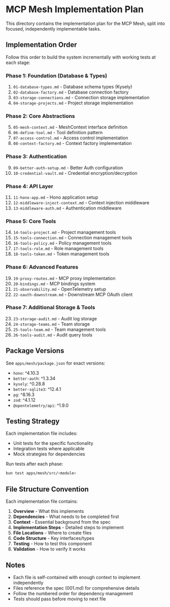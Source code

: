# MCP Mesh Implementation Plan

This directory contains the implementation plan for the MCP Mesh, split into focused, independently implementable tasks.

## Implementation Order

Follow this order to build the system incrementally with working tests at each stage:

### Phase 1: Foundation (Database & Types)
1. `01-database-types.md` - Database schema types (Kysely)
2. `02-database-factory.md` - Database connection factory
3. `03-storage-connections.md` - Connection storage implementation
4. `04-storage-projects.md` - Project storage implementation

### Phase 2: Core Abstractions
5. `05-mesh-context.md` - MeshContext interface definition
6. `06-define-tool.md` - Tool definition pattern
7. `07-access-control.md` - Access control implementation
8. `08-context-factory.md` - Context factory implementation

### Phase 3: Authentication
9. `09-better-auth-setup.md` - Better Auth configuration
10. `10-credential-vault.md` - Credential encryption/decryption

### Phase 4: API Layer
11. `11-hono-app.md` - Hono application setup
12. `12-middleware-inject-context.md` - Context injection middleware
13. `13-middleware-auth.md` - Authentication middleware

### Phase 5: Core Tools
14. `14-tools-project.md` - Project management tools
15. `15-tools-connection.md` - Connection management tools
16. `16-tools-policy.md` - Policy management tools
17. `17-tools-role.md` - Role management tools
18. `18-tools-token.md` - Token management tools

### Phase 6: Advanced Features
19. `19-proxy-routes.md` - MCP proxy implementation
20. `20-bindings.md` - MCP bindings system
21. `21-observability.md` - OpenTelemetry setup
22. `22-oauth-downstream.md` - Downstream MCP OAuth client

### Phase 7: Additional Storage & Tools
23. `23-storage-audit.md` - Audit log storage
24. `24-storage-teams.md` - Team storage
25. `25-tools-team.md` - Team management tools
26. `26-tools-audit.md` - Audit query tools

## Package Versions

See `apps/mesh/package.json` for exact versions:
- `hono`: ^4.10.3
- `better-auth`: ^1.3.34
- `kysely`: ^0.28.8
- `better-sqlite3`: ^12.4.1
- `pg`: ^8.16.3
- `zod`: ^4.1.12
- `@opentelemetry/api`: ^1.9.0

## Testing Strategy

Each implementation file includes:
- Unit tests for the specific functionality
- Integration tests where applicable
- Mock strategies for dependencies

Run tests after each phase:
```bash
bun test apps/mesh/src/<module>
```

## File Structure Convention

Each implementation file contains:
1. **Overview** - What this implements
2. **Dependencies** - What needs to be completed first
3. **Context** - Essential background from the spec
4. **Implementation Steps** - Detailed steps to implement
5. **File Locations** - Where to create files
6. **Code Structure** - Key interfaces/types
7. **Testing** - How to test this component
8. **Validation** - How to verify it works

## Notes

- Each file is self-contained with enough context to implement independently
- Files reference the spec (001.md) for comprehensive details
- Follow the numbered order for dependency management
- Tests should pass before moving to next file

